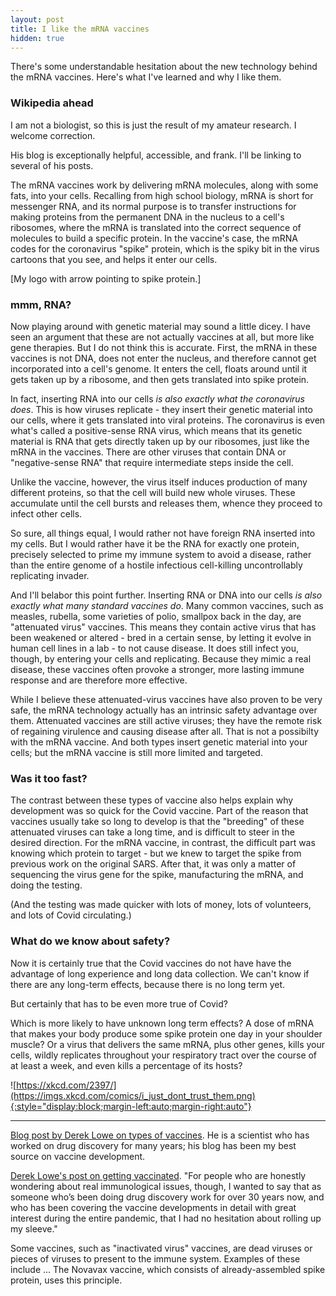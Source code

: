 ```yaml
---
layout: post
title: I like the mRNA vaccines
hidden: true
---
```


There's some understandable hesitation about the new technology behind the mRNA vaccines. Here's what I've learned and why I like them.

### Wikipedia ahead

I am not a biologist, so this is just the result of my amateur research. I welcome correction.

His blog is exceptionally helpful, accessible, and frank. I'll be linking to several of his posts.

The mRNA vaccines work by delivering mRNA molecules, along with some fats, into your cells. Recalling from high school biology, mRNA is short for messenger RNA, and its normal purpose is to transfer instructions for making proteins from the permanent DNA in the nucleus to a cell's ribosomes, where the mRNA is translated into the correct sequence of molecules to build a specific protein. In the vaccine's case, the mRNA codes for the coronavirus "spike" protein, which is the spiky bit in the virus cartoons that you see, and helps it enter our cells.

[My logo with arrow pointing to spike protein.]

### mmm, RNA?

Now playing around with genetic material may sound a little dicey. I have seen an argument that these are not actually vaccines at all, but more like gene therapies. But I do not think this is accurate. First, the mRNA in these vaccines is not DNA, does not enter the nucleus, and therefore cannot get incorporated into a cell's genome. It enters the cell, floats around until it gets taken up by a ribosome, and then gets translated into spike protein.

In fact, inserting RNA into our cells *is also exactly what the coronavirus does*. This is how viruses replicate - they insert their genetic material into our cells, where it gets translated into viral proteins. The coronavirus is even what's called a positive-sense RNA virus, which means that its genetic material is RNA that gets directly taken up by our ribosomes, just like the mRNA in the vaccines. There are other viruses that contain DNA or "negative-sense RNA" that require intermediate steps inside the cell.

Unlike the vaccine, however, the virus itself induces production of many different proteins, so that the cell will build new whole viruses. These accumulate until the cell bursts and releases them, whence they proceed to infect other cells. 

So sure, all things equal, I would rather not have foreign RNA inserted into my cells. But I would rather have it be the RNA for exactly one protein, precisely selected to prime my immune system to avoid a disease, rather than the entire genome of a hostile infectious cell-killing uncontrollably replicating invader.

And I'll belabor this point further. Inserting RNA or DNA into our cells *is also exactly what many standard vaccines do*. Many common vaccines, such as measles, rubella, some varieties of polio, smallpox back in the day, are "attenuated virus" vaccines. This means they contain active virus that has been weakened or altered - bred in a certain sense, by letting it evolve in human cell lines in a lab - to not cause disease. It does still infect you, though, by entering your cells and replicating. Because they mimic a real disease, these vaccines often provoke a stronger, more lasting immune response and are therefore more effective.

While I believe these attenuated-virus vaccines have also proven to be very safe, the mRNA technology actually has an intrinsic safety advantage over them. Attenuated vaccines are still active viruses; they have the remote risk of regaining virulence and causing disease after all. That is not a possibilty with the mRNA vaccine. And both types insert genetic material into your cells; but the mRNA vaccine is still more limited and targeted.

### Was it too fast?

The contrast between these types of vaccine also helps explain why development was so quick for the Covid vaccine. Part of the reason that vaccines usually take so long to develop is that the "breeding" of these attenuated viruses can take a long time, and is difficult to steer in the desired direction. For the mRNA vaccine, in contrast, the difficult part was knowing which protein to target - but we knew to target the spike from previous work on the original SARS. After that, it was only a matter of sequencing the virus gene for the spike, manufacturing the mRNA, and doing the testing. 

(And the testing was made quicker with lots of money, lots of volunteers, and lots of Covid circulating.)

### What do we know about safety?



Now it is certainly true that the Covid vaccines do not have have the advantage of long experience and long data collection. We can't know if there are any long-term effects, because there is no long term yet. 

But certainly that has to be even more true of Covid?

Which is more likely to have unknown long term effects? A dose of mRNA that makes your body produce some spike protein one day in your shoulder muscle? Or a virus that delivers the same mRNA, plus other genes, kills your cells, wildly replicates throughout your respiratory tract over the course of at least a week, and even kills a percentage of its hosts?

![https://xkcd.com/2397/](https://imgs.xkcd.com/comics/i_just_dont_trust_them.png){:style="display:block;margin-left:auto;margin-right:auto"}





---

[Blog post by Derek Lowe on types of vaccines](https://blogs.sciencemag.org/pipeline/archives/2020/04/15/coronavirus-vaccine-prospects). He is a scientist who has worked on drug discovery for many years; his blog has been my best source on vaccine development.

[Derek Lowe's post on getting vaccinated](https://blogs.sciencemag.org/pipeline/archives/2021/04/07/getting-vaccinated). "For people who are honestly wondering about real immunological issues, though, I wanted to say that as someone who’s been doing drug discovery work for over 30 years now, and who has been covering the vaccine developments in detail with great interest during the entire pandemic, that I had no hesitation about rolling up my sleeve."



Some vaccines, such as "inactivated virus" vaccines, are dead viruses or pieces of viruses to present to the immune system. Examples of these include ...  The Novavax vaccine, which consists of already-assembled spike protein, uses this principle.
